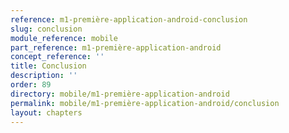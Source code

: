 ```yaml
---
reference: m1-première-application-android-conclusion
slug: conclusion
module_reference: mobile
part_reference: m1-première-application-android
concept_reference: ''
title: Conclusion
description: ''
order: 89
directory: mobile/m1-première-application-android
permalink: mobile/m1-première-application-android/conclusion
layout: chapters
---
```

